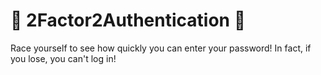 # 🏁 2Factor2Authentication 🏁
Race yourself to see how quickly you can enter your password! In fact, if you lose, you can't log in!